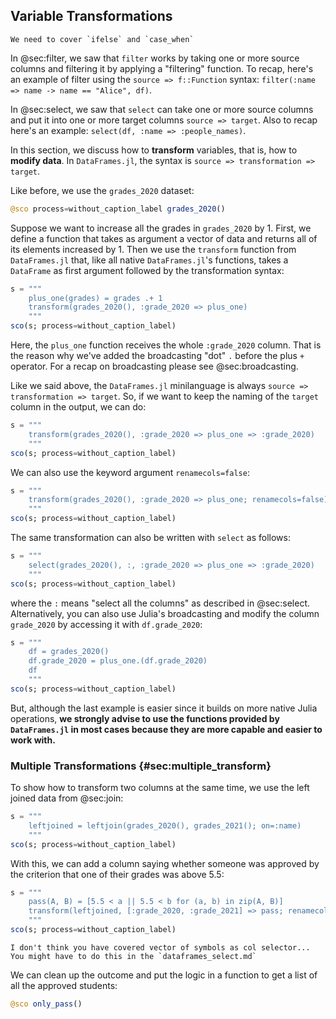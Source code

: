## Variable Transformations

```{=comment}
We need to cover `ifelse` and `case_when`
```

In @sec:filter, we saw that `filter` works by taking one or more source columns and filtering it by applying a "filtering" function.
To recap, here's an example of filter using the `source => f::Function` syntax: `filter(:name => name -> name == "Alice", df)`.

In @sec:select, we saw that `select` can take one or more source columns and put it into one or more target columns `source => target`.
Also to recap here's an example: `select(df, :name => :people_names)`.

In this section, we discuss how to **transform** variables, that is, how to **modify data**.
In `DataFrames.jl`, the syntax is `source => transformation => target`.

Like before, we use the `grades_2020` dataset:

```jl
@sco process=without_caption_label grades_2020()
```

Suppose we want to increase all the grades in `grades_2020` by 1.
First, we define a function that takes as argument a vector of data and returns all of its elements increased by 1.
Then we use the `transform` function from `DataFrames.jl` that, like all native `DataFrames.jl`'s functions, takes a `DataFrame` as first argument followed by the transformation syntax:

```jl
s = """
    plus_one(grades) = grades .+ 1
    transform(grades_2020(), :grade_2020 => plus_one)
    """
sco(s; process=without_caption_label)
```

Here, the `plus_one` function receives the whole `:grade_2020` column.
That is the reason why we've added the broadcasting "dot" `.` before the plus `+` operator.
For a recap on broadcasting please see @sec:broadcasting.

Like we said above, the `DataFrames.jl` minilanguage is always `source => transformation => target`.
So, if we want to keep the naming of the `target` column in the output, we can do:

```jl
s = """
    transform(grades_2020(), :grade_2020 => plus_one => :grade_2020)
    """
sco(s; process=without_caption_label)
```

We can also use the keyword argument `renamecols=false`:

```jl
s = """
    transform(grades_2020(), :grade_2020 => plus_one; renamecols=false)
    """
sco(s; process=without_caption_label)
```

The same transformation can also be written with `select` as follows:

```jl
s = """
    select(grades_2020(), :, :grade_2020 => plus_one => :grade_2020)
    """
sco(s; process=without_caption_label)
```

where the `:` means "select all the columns" as described in @sec:select.
Alternatively, you can also use Julia's broadcasting and modify the column `grade_2020` by accessing it with `df.grade_2020`:

```jl
s = """
    df = grades_2020()
    df.grade_2020 = plus_one.(df.grade_2020)
    df
    """
sco(s; process=without_caption_label)
```

But, although the last example is easier since it builds on more native Julia operations, **we strongly advise to use the functions provided by `DataFrames.jl` in most cases because they are more capable and easier to work with.**

### Multiple Transformations {#sec:multiple_transform}

To show how to transform two columns at the same time, we use the left joined data from @sec:join:

```jl
s = """
    leftjoined = leftjoin(grades_2020(), grades_2021(); on=:name)
    """
sco(s; process=without_caption_label)
```

With this, we can add a column saying whether someone was approved by the criterion that one of their grades was above 5.5:

```jl
s = """
    pass(A, B) = [5.5 < a || 5.5 < b for (a, b) in zip(A, B)]
    transform(leftjoined, [:grade_2020, :grade_2021] => pass; renamecols=false)
    """
sco(s; process=without_caption_label)
```

```{=comment}
I don't think you have covered vector of symbols as col selector...
You might have to do this in the `dataframes_select.md`
```

We can clean up the outcome and put the logic in a function to get a list of all the approved students:

```jl
@sco only_pass()
```
